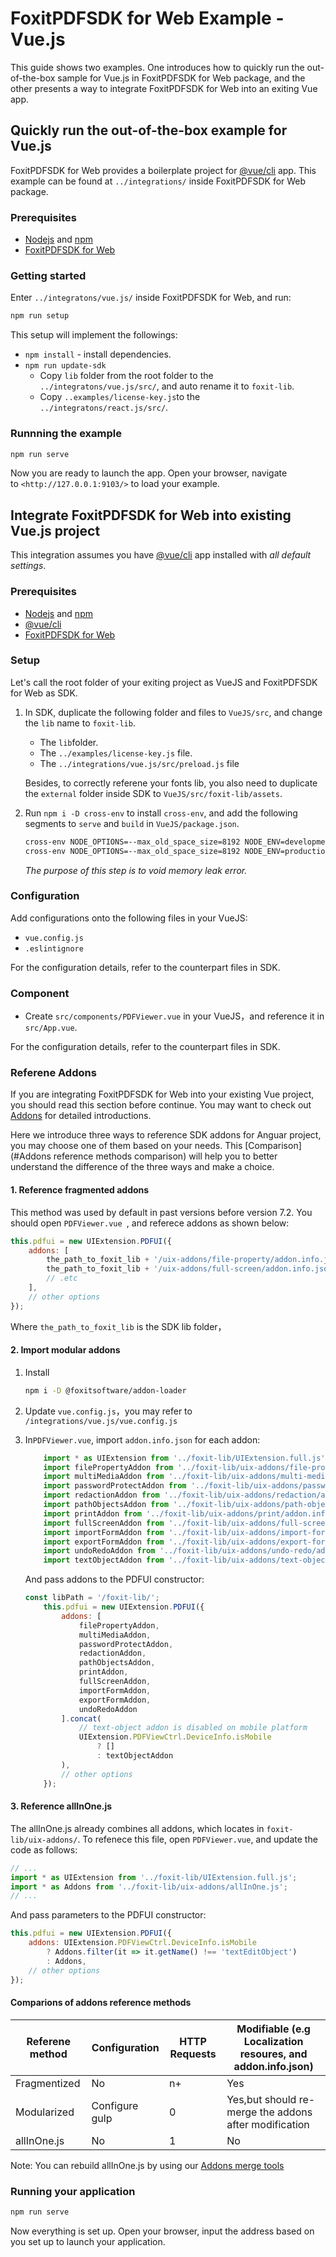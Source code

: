 # FoxitPDFSDK for Web Example - Vue.js

This guide shows two examples. One introduces how to quickly run the out-of-the-box sample for Vue.js in FoxitPDFSDK for Web package, and the other presents a way to integrate FoxitPDFSDK for Web into an exiting Vue app.

## Quickly run the out-of-the-box example for Vue.js

FoxitPDFSDK for Web provides a boilerplate project for [@vue/cli](https://cli.vuejs.org/guide/) app. This example can be found at `../integrations/` inside FoxitPDFSDK for Web package.

### Prerequisites

- [Nodejs](https://nodejs.org/en/) and [npm](https://www.npmjs.com)
- [FoxitPDFSDK for Web](https://developers.foxitsoftware.com/pdf-sdk/Web)

### Getting started

Enter `../integratons/vue.js/` inside FoxitPDFSDK for Web, and run:

```sh
npm run setup
```

This setup will implement the followings:

- `npm install` - install dependencies.
- `npm run update-sdk`
  - Copy `lib` folder from the root folder to the `../integratons/vue.js/src/`, and auto rename it to `foxit-lib`.
  - Copy `..examples/license-key.js`to the `../integratons/react.js/src/`.

### Runnning the example

```sh
npm run serve
```

Now you are ready to launch the app. Open your browser, navigate to `<http://127.0.0.1:9103/>` to load your example.

## Integrate FoxitPDFSDK for Web into existing Vue.js project

This integration assumes you have [@vue/cli](https://cli.vuejs.org/guide/) app installed with _all default settings_.

### Prerequisites

- [Nodejs](https://nodejs.org/en/) and [npm](https://www.npmjs.com)
- [@vue/cli](https://cli.vuejs.org/guide/)
- [FoxitPDFSDK for Web](https://developers.foxitsoftware.com/pdf-sdk/Web)

### Setup

Let's call the root folder of your exiting project as VueJS and FoxitPDFSDK for Web as SDK.

1. In SDK, duplicate the following folder and files to `VueJS/src`, and change the `lib` name to `foxit-lib`.

   - The `lib`folder. 
   - The `../examples/license-key.js` file.
   - The `../integrations/vue.js/src/preload.js` file

   Besides, to correctly referene your fonts lib, you also need to duplicate the `external` folder inside SDK to `VueJS/src/foxit-lib/assets`. 

2. Run `npm i -D cross-env` to install `cross-env`, and add the following segments to `serve` and `build` in `VueJS/package.json`.

   ```sh
   cross-env NODE_OPTIONS=--max_old_space_size=8192 NODE_ENV=development vue-cli-service serve
   cross-env NODE_OPTIONS=--max_old_space_size=8192 NODE_ENV=production vue-cli-service build
   ```

   _The purpose of this step is to void memory leak error._

<!-- 3. 安装 Addon 合并工具

    ```sh
    npm i -D @foxitsoftware/addon-loader
    ``` -->

### Configuration

Add configurations onto the following files in your VueJS:

- `vue.config.js`
- `.eslintignore`

For the configuration details, refer to the counterpart files in SDK.

### Component

- Create `src/components/PDFViewer.vue` in your VueJS，and reference it in `src/App.vue`.

For the configuration details, refer to the counterpart files in SDK.

### Referene Addons
If you are integrating FoxitPDFSDK for Web into your existing Vue project, you should read this section before continue. You may want to check out [Addons](../addons/introduction.md) for detailed introductions. 

Here we introduce three ways to reference SDK addons for Anguar project, you may choose one of them based on your needs. This [Comparison](#Addons reference methods comparison) will help you to better understand the difference of the three ways and make a choice. 

#### 1. Reference fragmented addons

This method was used by default in past versions before version 7.2. You should open `PDFViewer.vue `, and referece addons as shown below:

```js
this.pdfui = new UIExtension.PDFUI({
    addons: [
        the_path_to_foxit_lib + '/uix-addons/file-property/addon.info.json',
        the_path_to_foxit_lib + '/uix-addons/full-screen/addon.info.json',
        // .etc
    ],
    // other options
});
```

Where `the_path_to_foxit_lib` is the SDK lib folder， 

#### 2. Import modular addons

1. Install

   ```sh
   npm i -D @foxitsoftware/addon-loader
   ```

2. Update `vue.config.js`，you may refer to `/integrations/vue.js/vue.config.js`

3. In`PDFViewer.vue`, import `addon.info.json` for each addon:

    ```js
        import * as UIExtension from '../foxit-lib/UIExtension.full.js'
        import filePropertyAddon from '../foxit-lib/uix-addons/file-property/addon.info.json';
        import multiMediaAddon from '../foxit-lib/uix-addons/multi-media/addon.info.json';
        import passwordProtectAddon from '../foxit-lib/uix-addons/password-protect/addon.info.json';
        import redactionAddon from '../foxit-lib/uix-addons/redaction/addon.info.json';
        import pathObjectsAddon from '../foxit-lib/uix-addons/path-objects/addon.info.json';
        import printAddon from '../foxit-lib/uix-addons/print/addon.info.json';
        import fullScreenAddon from '../foxit-lib/uix-addons/full-screen/addon.info.json';
        import importFormAddon from '../foxit-lib/uix-addons/import-form/addon.info.json';
        import exportFormAddon from '../foxit-lib/uix-addons/export-form/addon.info.json';
        import undoRedoAddon from '../foxit-lib/uix-addons/undo-redo/addon.info.json';
        import textObjectAddon from '../foxit-lib/uix-addons/text-object/addon.info.json';
    ```

    And pass addons to the PDFUI constructor:

    ```js
    const libPath = '/foxit-lib/';
        this.pdfui = new UIExtension.PDFUI({
            addons: [
                filePropertyAddon,
                multiMediaAddon,
                passwordProtectAddon,
                redactionAddon,
                pathObjectsAddon,
                printAddon,
                fullScreenAddon,
                importFormAddon,
                exportFormAddon,
                undoRedoAddon
            ].concat(
                // text-object addon is disabled on mobile platform
                UIExtension.PDFViewCtrl.DeviceInfo.isMobile
                    ? []
                    : textObjectAddon
            ),
            // other options
        });
    ```

#### 3. Reference allInOne.js

The allInOne.js already combines all addons, which locates in `foxit-lib/uix-addons/`. To refenece this file, open `PDFViewer.vue`, and update the code as follows:

```js
// ...
import * as UIExtension from '../foxit-lib/UIExtension.full.js';
import * as Addons from '../foxit-lib/uix-addons/allInOne.js';
// ...
```

And pass parameters to the PDFUI constructor:

```js
this.pdfui = new UIExtension.PDFUI({
    addons: UIExtension.PDFViewCtrl.DeviceInfo.isMobile
        ? Addons.filter(it => it.getName() !== 'textEditObject')
        : Addons,
    // other options
});
```

#### Comparions of addons reference methods 

|Referene method|Configuration|HTTP Requests|Modifiable (e.g Localization resoures, and addon.info.json)|
|--|--|--|--|
|Fragmentized|No|n+|Yes|
|Modularized|Configure gulp|0|Yes,but should re-merge the addons after modification |
|allInOne.js|No|1|No|

Note: You can rebuild allInOne.js by using our [Addons merge tools](../addons/introduction.html#how-to-merge-addons)

### Running your application

```sh
npm run serve
```

Now everything is set up. Open your browser, input the address based on you set up to launch your application.
